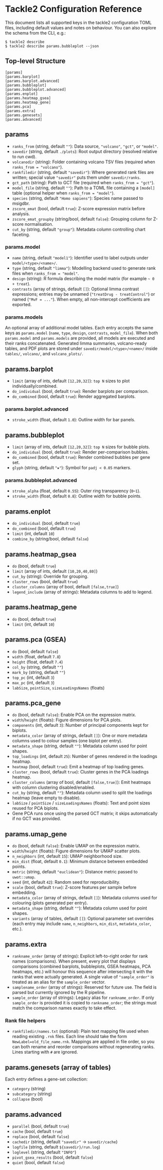 # Tackle2 Configuration Reference

This document lists all supported keys in the tackle2 configuration TOML files, including default values and notes on behaviour. You can also explore the schema from the CLI, e.g.:

```
$ tackle2 describe
$ tackle2 describe params.bubbleplot --json
```

## Top-level Structure

```
[params]
[params.barplot]
[params.barplot.advanced]
[params.bubbleplot]
[params.bubbleplot.advanced]
[params.enplot]
[params.heatmap_gsea]
[params.heatmap_gene]
[params.pca]
[params.extra]
[params.genesets]
[params.advanced]
```

## params

- `ranks_from` (string, default `""`): Data source, `"volcano"`, `"gct"`, or `"model"`.
- `savedir` (string, default `./plots`): Root output directory (resolved relative to run cwd).
- `volcanodir` (string): Folder containing volcano TSV files (required when `ranks_from = "volcano"`).
- `rankfiledir` (string, default `"savedir"`): Where generated rank files are written; special value `"savedir"` puts them under `savedir/ranks`.
- `gct_path` (string): Path to GCT file (required when `ranks_from = "gct"`).
- `model_file` (string, default `""`): Path to a TOML file containing a `[model]` table (optional helper when `ranks_from = "model"`).
- `species` (string, default `"Homo sapiens"`): Species name passed to msigdbr.
- `zscore_emat` (bool, default `true`): Z-score expression matrix before analysis.
- `zscore_emat_groupby` (string/bool, default `false`): Grouping column for Z-score normalisation.
- `cut_by` (string, default `"group"`): Metadata column controlling chart faceting.
  
### params.model

- `name` (string, default `"model1"`): Identifier used to label outputs under `model/<type>/<name>/`.
- `type` (string, default `"limma"`): Modelling backend used to generate rank files when `ranks_from = "model"`.
- `design` (string): R formula describing the model matrix (for example `~ 0 + treat`).
- `contrasts` (array of strings, default `[]`): Optional limma contrast expressions; entries may be unnamed (`"treatDrug - treatControl"`) or named (`"MvF = ..."`). When empty, all non-intercept coefficients are exported.

### params.models

An optional array of additional model tables. Each entry accepts the same keys as `params.model` (`name`, `type`, `design`, `contrasts`, `model_file`). When both `params.model` and `params.models` are provided, all models are executed and their ranks concatenated.
Generated limma summaries, volcano-ready tables, and PDF plots are stored under `savedir/model/<type>/<name>/` inside `tables/`, `volcano/`, and `volcano_plots/`.

## params.barplot

- `limit` (array of ints, default `[12,20,32]`): `top N` sizes to plot individually/combined.
- `do_individual` (bool, default `true`): Render barplots per comparison.
- `do_combined` (bool, default `true`): Render aggregated barplots.

### params.barplot.advanced

- `stroke_width` (float, default `1.0`): Outline width for bar panels.

## params.bubbleplot

- `limit` (array of ints, default `[12,20,32]`): `top N` sizes for bubble plots.
- `do_individual` (bool, default `true`): Render per-comparison bubbles.
- `do_combined` (bool, default `true`): Render combined bubbles per gene set.
- `glyph` (string, default `"⁕"`): Symbol for `padj < 0.05` markers.

### params.bubbleplot.advanced

- `stroke_alpha` (float, default `0.55`): Outer ring transparency (`0`–`1`).
- `stroke_width` (float, default `0.8`): Outline width for bubble points.

## params.enplot

- `do_individual` (bool, default `true`)
- `do_combined` (bool, default `true`)
- `limit` (int, default `10`)
- `combine_by` (string/bool, default `false`)

## params.heatmap_gsea

- `do` (bool, default `true`)
- `limit` (array of ints, default `[10,20,40,80]`)
- `cut_by` (string): Override for grouping.
- `cluster_rows` (bool, default `true`)
- `cluster_columns` (array of bool, default `[false,true]`)
- `legend_include` (array of strings): Metadata columns to add to legend.

## params.heatmap_gene

- `do` (bool, default `true`)
- `limit` (int, default `10`)

## params.pca (GSEA)

- `do` (bool, default `false`)
- `width` (float, default `7.8`)
- `height` (float, default `7.4`)
- `col_by` (string, default `""`)
- `mark_by` (string, default `""`)
- `top_pc` (int, default `3`)
- `max_pc` (int, default `3`)
- `labSize`, `pointSize`, `sizeLoadingsNames` (floats)

## params.pca_gene

- `do` (bool, default `false`): Enable PCA on the expression matrix.
- `width`/`height` (floats): Figure dimensions for PCA plots.
- `components` (int, default `3`): Number of principal components kept for biplots.
- `metadata_color` (array of strings, default `[]`): One or more metadata columns used to colour samples (one biplot per entry).
- `metadata_shape` (string, default `""`): Metadata column used for point shapes.
- `top_loadings` (int, default `25`): Number of genes rendered in the loadings heatmap.
- `heatmap` (bool, default `true`): Emit a heatmap of top loading genes.
- `cluster_rows` (bool, default `true`): Cluster genes in the PCA loadings heatmap.
- `cluster_columns` (array of bool, default `[false,true]`): Emit heatmaps with column clustering disabled/enabled.
- `cut_by` (string, default `""`): Metadata column used to split the loadings heatmap (leave empty to disable).
- `labSize` / `pointSize` / `sizeLoadingsNames` (floats): Text and point sizes reused for PCA biplots.
- Gene PCA runs once using the parsed GCT matrix; it skips automatically if no GCT was provided.

## params.umap_gene

- `do` (bool, default `false`): Enable UMAP on the expression matrix.
- `width`/`height` (floats): Figure dimensions for UMAP scatter plots.
- `n_neighbors` (int, default `15`): UMAP neighborhood size.
- `min_dist` (float, default `0.1`): Minimum distance between embedded points.
- `metric` (string, default `"euclidean"`): Distance metric passed to `uwot::umap`.
- `seed` (int, default `42`): Random seed for reproducibility.
- `scale` (bool, default `true`): Z-score features per sample before embedding.
- `metadata_color` (array of strings, default `[]`): Metadata columns used for colouring (plots generated per entry).
- `metadata_shape` (string, default `""`): Metadata column used for point shapes.
- `variants` (array of tables, default `[]`): Optional parameter set overrides (each entry may include `name`, `n_neighbors`, `min_dist`, `metadata_color`, etc.).

## params.extra

- `rankname_order` (array of strings): Explicit left-to-right order for rank names (comparisons). When present, every plot that displays comparisons (combined barplots, bubbleplots, GSEA heatmaps, PCA heatmaps, etc.) will honour this sequence after intersecting it with the ranks that were actually generated. A single value of `"sample_order"` is treated as an alias for the `sample_order` vector.
- `samplename_order` (array of strings): Reserved for future use. The field is parsed but currently ignored by the R pipeline.
- `sample_order` (array of strings): Legacy alias for `rankname_order`. If only `sample_order` is provided it is copied to `rankname_order`; the strings must match the comparison names exactly to take effect.

### Rank file helpers

- `rankfiledir/names.txt` (optional): Plain text mapping file used when reading existing `.rnk` files. Each line should take the form `NewLabel=old_file_name.rnk`. Mappings are applied in file order, so you can both rename and reorder comparisons without regenerating ranks. Lines starting with `#` are ignored.

## params.genesets (array of tables)

Each entry defines a gene-set collection:

- `category` (string)
- `subcategory` (string)
- `collapse` (bool)

## params.advanced

- `parallel` (bool, default `true`)
- `cache` (bool, default `true`)
- `replace` (bool, default `false`)
- `cachedir` (string, default `"savedir"` → `savedir/cache`)
- `logfile` (string, default `${savedir}/run.log`)
- `loglevel` (string, default `"INFO"`)
- `pivot_gsea_results` (bool, default `false`)
- `quiet` (bool, default `false`)
